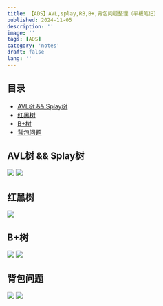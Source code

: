 ```yaml
---
title: 【ADS】AVL,splay,RB,B+,背包问题整理（平板笔记）
published: 2024-11-05
description: ''
image: ''
tags: [ADS]
category: 'notes'
draft: false 
lang: ''
---
```

## 目录
- [AVL树 && Splay树](#avl%E6%A0%91--splay%E6%A0%91)
- [红黑树](#%E7%BA%A2%E9%BB%91%E6%A0%91)
- [B+树](#b%E6%A0%91)
- [背包问题](#%E8%83%8C%E5%8C%85%E9%97%AE%E9%A2%98)

## AVL树 && Splay树
![](/img/ADS1/WechatIMG183.jpg)
![](/img/ADS1/WechatIMG184.jpg)
## 红黑树
![](/img/ADS1/WechatIMG185.jpg)
## B+树
![](/img/ADS1/WechatIMG186.jpg)
![](/img/ADS1/WechatIMG187.jpg)
## 背包问题
![](/img/ADS1/WechatIMG188.jpg)
![](/img/ADS1/WechatIMG189.jpg)
